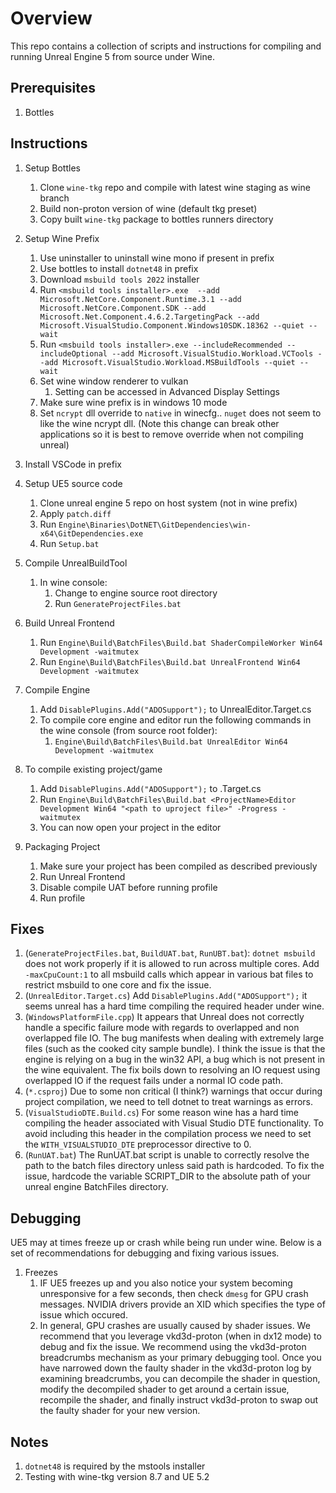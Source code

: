# Overview
This repo contains a collection of scripts and instructions for compiling and running Unreal Engine 5 from source under Wine.

## Prerequisites

1. Bottles

## Instructions

1. Setup Bottles
   1. Clone ```wine-tkg``` repo and compile with latest wine staging as wine branch
   2. Build non-proton version of wine (default tkg preset)
   3. Copy built ```wine-tkg``` package to bottles runners directory
2. Setup Wine Prefix
   1. Use uninstaller to uninstall wine mono if present in prefix
   2. Use bottles to install ```dotnet48``` in prefix
   3. Download ```msbuild tools 2022``` installer
   4. Run ```<msbuild tools installer>.exe 
       --add Microsoft.NetCore.Component.Runtime.3.1
       --add Microsoft.NetCore.Component.SDK
       --add Microsoft.Net.Component.4.6.2.TargetingPack
       --add Microsoft.VisualStudio.Component.Windows10SDK.18362 --quiet --wait```
   5. Run ```<msbuild tools installer>.exe --includeRecommended --includeOptional --add Microsoft.VisualStudio.Workload.VCTools --add Microsoft.VisualStudio.Workload.MSBuildTools --quiet --wait```
   6. Set wine window renderer to vulkan
      1. Setting can be accessed in Advanced Display Settings
   7. Make sure wine prefix is in windows 10 mode
   8. Set ```ncrypt``` dll override to ```native``` in winecfg.. ```nuget``` does not seem to like the wine ncrypt dll. (Note this change can break other applications so it is best to remove override when not compiling unreal)

3. Install VSCode in prefix
4. Setup UE5 source code
    1. Clone unreal engine 5 repo on host system (not in wine prefix)
    3. Apply `patch.diff`
    4. Run ```Engine\Binaries\DotNET\GitDependencies\win-x64\GitDependencies.exe```
    5. Run ```Setup.bat```

4. Compile UnrealBuildTool
    1. In wine console: 
       1. Change to engine source root directory
       2. Run ```GenerateProjectFiles.bat```
5. Build Unreal Frontend
   1. Run ```Engine\Build\BatchFiles\Build.bat ShaderCompileWorker Win64 Development -waitmutex```
   2. Run ```Engine\Build\BatchFiles\Build.bat UnrealFrontend Win64 Development -waitmutex```
7. Compile Engine
   1. Add ```DisablePlugins.Add("ADOSupport");``` to UnrealEditor.Target.cs
   2. To compile core engine and editor run the following commands in the wine console (from source root folder): 
       1. ```Engine\Build\BatchFiles\Build.bat UnrealEditor Win64 Development -waitmutex```
8. To compile existing project/game
   1. Add ```DisablePlugins.Add("ADOSupport");``` to <ProjectName>.Target.cs
   2. Run ```Engine\Build\BatchFiles\Build.bat <ProjectName>Editor Development Win64 "<path to uproject file>" -Progress -waitmutex```
   3. You can now open your project in the editor
9. Packaging Project
   1. Make sure your project has been compiled as described previously
   2. Run Unreal Frontend
   3. Disable compile UAT before running profile
   4. Run profile

## Fixes
 
1. (```GenerateProjectFiles.bat```, ```BuildUAT.bat```, ```RunUBT.bat```): ```dotnet msbuild``` does not work properly if it is allowed to run across multiple cores. Add ```-maxCpuCount:1``` to all msbuild calls which appear in various bat files to restrict msbuild to one core and fix the issue.
2. (`UnrealEditor.Target.cs`) Add ```DisablePlugins.Add("ADOSupport");``` it seems unreal has a hard time compiling the required header under wine.
3. (```WindowsPlatformFile.cpp```) It appears that Unreal does not correctly handle a specific failure mode with regards to overlapped and non overlapped file IO. The bug manifests when dealing with extremely large files (such as the cooked city sample bundle). I think the issue is that the engine is relying on a bug in the win32 API, a bug which is not present in the wine equivalent. The fix boils down to resolving an IO request using overlapped IO if the request fails under a normal IO code path.
4. (```*.csproj```) Due to some non critical (I think?) warnings that occur during project compilation, we need to tell dotnet to treat warnings as errors.
5. (```VisualStudioDTE.Build.cs```) For some reason wine has a hard time compiling the header associated with Visual Studio DTE functionality. To avoid including this header in the compilation process we need to set the ```WITH_VISUALSTUDIO_DTE``` preprocessor directive to 0.
6. (```RunUAT.bat```) The RunUAT.bat script is unable to correctly resolve the path to the batch files directory unless said path is hardcoded. To fix the issue, hardcode the variable SCRIPT_DIR to the absolute path of your unreal engine BatchFiles directory.
   
## Debugging
UE5 may at times freeze up or crash while being run under wine. Below is a set of recommendations for debugging and fixing various issues.
1. Freezes
   1. IF UE5 freezes up and you also notice your system becoming unresponsive for a few seconds, then check ```dmesg``` for GPU crash messages. NVIDIA drivers provide an XID which specifies the type of issue which occured.
   2. In general, GPU crashes are usually caused by shader issues. We recommend that you leverage vkd3d-proton (when in dx12 mode) to debug and fix the issue. We recommend using the vkd3d-proton breadcrumbs mechanism as your primary debugging tool. Once you have narrowed down the faulty shader in the vkd3d-proton log by examining breadcrumbs, you can decompile the shader in question, modify the decompiled shader to get around a certain issue, recompile the shader, and finally instruct vkd3d-proton to swap out the faulty shader for your new version.
   
## Notes
1. ```dotnet48``` is required by the mstools installer
2. Testing with wine-tkg version 8.7 and UE 5.2


